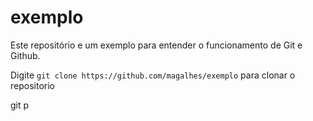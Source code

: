 # exemplo

Este repositório e um exemplo para entender o funcionamento de Git e Github.


Digite `git clone https://github.com/magalhes/exemplo` 
para clonar o repositorio


git p